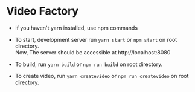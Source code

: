 # Video Factory

- If you haven't yarn installed, use npm commands

- To start, development server run `yarn start` or `npm start` on root directory.   
Now, The server should be accessible at http://localhost:8080

- To build, run `yarn build` or `npm run build` on root directory.  

- To create video, run `yarn createvideo` or `npm run createvideo` on root directory.  
